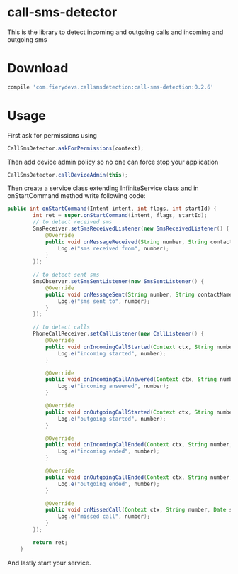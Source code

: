 # call-sms-detector
This is the library to detect incoming and outgoing calls and incoming and outgoing sms

# Download
```groovy
compile 'com.fierydevs.callsmsdetection:call-sms-detection:0.2.6'
```

# Usage

First ask for permissions using 
```java
CallSmsDetector.askForPermissions(context);
```

Then add device admin policy so no one can force stop your application
```java
CallSmsDetector.callDeviceAdmin(this);
```

Then create a service class extending InfiniteService class and in onStartCommand method write following code:
```java
public int onStartCommand(Intent intent, int flags, int startId) {
        int ret = super.onStartCommand(intent, flags, startId);
        // to detect received sms
        SmsReceiver.setSmsReceivedListener(new SmsReceivedListener() {
            @Override
            public void onMessageReceived(String number, String contactName, String messageText, long timestamp) {
                Log.e("sms received from", number);
            }
        });
        
        // to detect sent sms
        SmsObserver.setSmsSentListener(new SmsSentListener() {
            @Override
            public void onMessageSent(String number, String contactName, String messageText, long timestamp) {
                Log.e("sms sent to", number);
            }
        });

        // to detect calls
        PhoneCallReceiver.setCallListener(new CallListener() {
            @Override
            public void onIncomingCallStarted(Context ctx, String number, Date start, String contactName) {
                Log.e("incoming started", number);
            }

            @Override
            public void onIncomingCallAnswered(Context ctx, String number, Date start, String contactName) {
                Log.e("incoming answered", number);
            }

            @Override
            public void onOutgoingCallStarted(Context ctx, String number, Date start, String contactName) {
                Log.e("outgoing started", number);
            }

            @Override
            public void onIncomingCallEnded(Context ctx, String number, Date start, Date end, File recordedFile) {
                Log.e("incoming ended", number);
            }

            @Override
            public void onOutgoingCallEnded(Context ctx, String number, Date start, Date end, File recordedFile) {
                Log.e("outgoing ended", number);
            }

            @Override
            public void onMissedCall(Context ctx, String number, Date start, String contactName) {
                Log.e("missed call", number);
            }
        });

        return ret;
    }
```

And lastly start your service.
